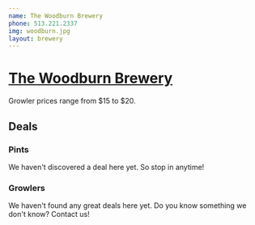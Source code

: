 ```yaml
---
name: The Woodburn Brewery
phone: 513.221.2337
img: woodburn.jpg
layout: brewery
---
```


# [The Woodburn Brewery](http://www.woodburnbrewery.com/) #

Growler prices range from $15 to $20.

## Deals ##

### Pints ###

We haven't discovered a deal here yet. So stop in anytime!

### Growlers ###

We haven't found any great deals here yet. Do you know something we don't know? Contact us!










    